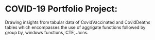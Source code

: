 # COVID-19 Portfolio Project:

Drawing insights from tabular data of CovidVaccinated and CovidDeaths tables which encompasses the use of aggrigate functions followed by group by,
windows functions, CTE, Joins.
